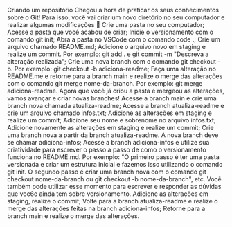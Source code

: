 Criando um repositório
Chegou a hora de praticar os seus conhecimentos sobre o Git!
Para isso, você vai criar um novo diretório no seu computador e realizar algumas modificações 🤩
Crie uma pasta no seu computador;
Acesse a pasta que você acabou de criar;
Inicie o versionamento com o comando git init;
Abra a pasta no VSCode com o comando code .;
Crie um arquivo chamado README.md;
Adicione o arquivo novo em staging e realize um commit. Por exemplo: git add . e git commit -m "Descreva a alteração realizada";
Crie uma nova branch com o comando git checkout -b. Por exemplo: git checkout -b adiciona-readme;
Faça uma alteração no README.me e retorne para a branch main e realize o merge das alterações com o comando git merge nome-da-branch. Por exemplo: git merge adiciona-readme.
Agora que você já criou a pasta e mergeou as alterações, vamos avançar e criar novas branches!
Acesse a branch main e crie uma branch nova chamada atualiza-readme;
Acesse a branch atualiza-readme e crie um arquivo chamado infos.txt;
Adicione as alterações em staging e realize um commit;
Adicione seu nome e sobrenome no arquivo infos.txt;
Adicione novamente as alterações em staging e realize um commit;
Crie uma branch nova a partir da branch atualiza-readme. A nova branch deve se chamar adiciona-infos;
Acesse a branch adiciona-infos e utilize sua criatividade para escrever o passo a passo de como o versionamento funciona no README.md. Por exemplo: "O primeiro passo é ter uma pasta versionada e criar um estrutura inicial e fazemos isso utilizando o comando git init. O segundo passo é criar uma branch nova com o comando git checkout nome-da-branch ou git checkout -b nome-da-branch", etc. Você também pode utilizar esse momento para escrever e responder as dúvidas que voc6e ainda tem sobre versionamento.
Adicione as alterações em staging, realize o commit;
Volte para a branch atualiza-readme e realize o merge das alterações feitas na branch adiciona-infos;
Retorne para a branch main e realize o merge das alterações.